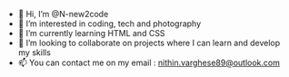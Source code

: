 - 👋 Hi, I’m @N-new2code
- 👀 I’m interested in coding, tech and photography
- 🌱 I’m currently learning HTML and CSS
- 💞️ I’m looking to collaborate on projects where I can learn and develop my skills
- 📫 You can contact me on my email : nithin.varghese89@outlook.com

<!---
N-new2code/N-new2code is a ✨ special ✨ repository because its `README.md` (this file) appears on your GitHub profile.
You can click the Preview link to take a look at your changes.
--->
